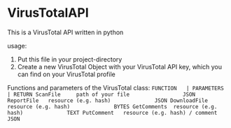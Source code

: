# VirusTotalAPI

This is a VirusTotal API written in python

usage:
  1. Put this file in your project-directory
  2. Create a new VirusTotal Object with your VirusTotal API key, which you can find on your VirusTotal profile

Functions and parameters of the VirusTotal class:
`
 FUNCTION   | PARAMETERS                      | RETURN
 ScanFile     path of your file                 JSON
 ReportFile   resource (e.g. hash)              JSON
 DownloadFile resource (e.g. hash)              BYTES
 GetComments  resource (e.g. hash)              TEXT
 PutComment   resource (e.g. hash) / comment    JSON
`
